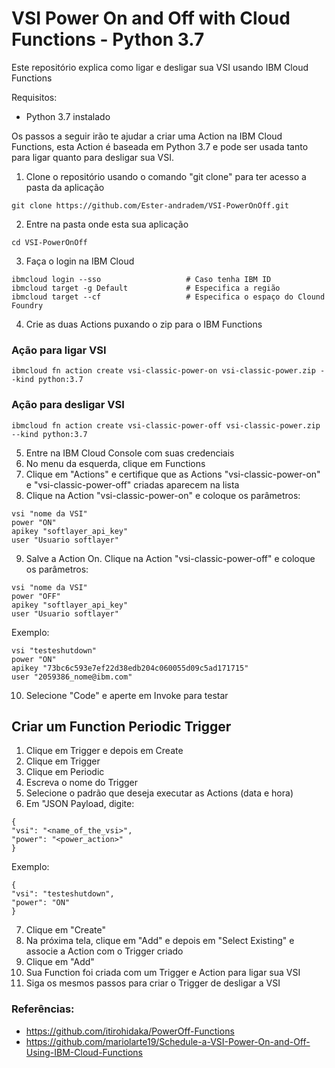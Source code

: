 # VSI Power On and Off with Cloud Functions - Python 3.7
Este repositório explica como ligar e desligar sua VSI usando IBM Cloud Functions

Requisitos:
- Python 3.7 instalado


Os passos a seguir irão te ajudar a criar uma Action na IBM Cloud Functions, 
esta Action é baseada em Python 3.7 e pode ser usada tanto para ligar quanto para desligar sua VSI.


1. Clone o repositório usando o comando "git clone" para ter acesso a pasta da aplicação
````shel
git clone https://github.com/Ester-andradem/VSI-PowerOnOff.git
````

2. Entre na pasta onde esta sua aplicação
````shel
cd VSI-PowerOnOff
````

3. Faça o login na IBM Cloud
````shel
ibmcloud login --sso                   # Caso tenha IBM ID
ibmcloud target -g Default             # Especifica a região
ibmcloud target --cf                   # Especifica o espaço do Clound Foundry
````

4. Crie as duas Actions puxando o zip para o IBM Functions

### Ação para ligar VSI
```shel
ibmcloud fn action create vsi-classic-power-on vsi-classic-power.zip --kind python:3.7
```

### Ação para desligar VSI
```shel
ibmcloud fn action create vsi-classic-power-off vsi-classic-power.zip --kind python:3.7
```

5. Entre na IBM Cloud Console com suas credenciais
6. No menu da esquerda, clique em Functions
7. Clique em "Actions" e certifique que as Actions "vsi-classic-power-on" e "vsi-classic-power-off" criadas aparecem na lista 
8. Clique na Action "vsi-classic-power-on" e coloque os parâmetros:
```shel
vsi "nome da VSI"
power "ON"
apikey "softlayer_api_key"
user "Usuario softlayer"
```

9. Salve a Action On. Clique na Action "vsi-classic-power-off" e coloque os parâmetros:
```shel
vsi "nome da VSI"
power "OFF"
apikey "softlayer_api_key"
user "Usuario softlayer"
```

Exemplo:
```shel
vsi "testeshutdown"
power "ON"
apikey "73bc6c593e7ef22d38edb204c060055d09c5ad171715"
user "2059386_nome@ibm.com"
```

10. Selecione "Code" e aperte em Invoke para testar


## Criar um Function Periodic Trigger

1. Clique em Trigger e depois em Create
2. Clique em Trigger
3. Clique em Periodic
4. Escreva o nome do Trigger
5. Selecione o padrão que deseja executar as Actions (data e hora)
6. Em "JSON Payload, digite:
```shel
{
"vsi": "<name_of_the_vsi>",
"power": "<power_action>"
}
```

Exemplo:
```shel
{
"vsi": "testeshutdown",
"power": "ON"
}
```

7. Clique em "Create"
8. Na próxima tela, clique em "Add" e depois em "Select Existing" e associe a Action com o Trigger criado 
9. Clique em "Add"
10. Sua Function foi criada com um Trigger e Action para ligar sua VSI
11. Siga os mesmos passos para criar o Trigger de desligar a VSI


### Referências:
- https://github.com/itirohidaka/PowerOff-Functions
- https://github.com/mariolarte19/Schedule-a-VSI-Power-On-and-Off-Using-IBM-Cloud-Functions
